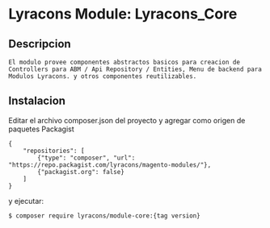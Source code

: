 # Lyracons Module: Lyracons_Core

## Descripcion
	
	El modulo provee componentes abstractos basicos para creacion de Controllers para ABM / Api Repository / Entities, Menu de backend para Modulos Lyracons. y otros componentes reutilizables.

## Instalacion

Editar el archivo composer.json del proyecto y agregar como origen de paquetes Packagist

```
{
    "repositories": [
        {"type": "composer", "url": "https://repo.packagist.com/lyracons/magento-modules/"},
        {"packagist.org": false}
    ]
}
```

y ejecutar:

```sh
$ composer require lyracons/module-core:{tag version}
```